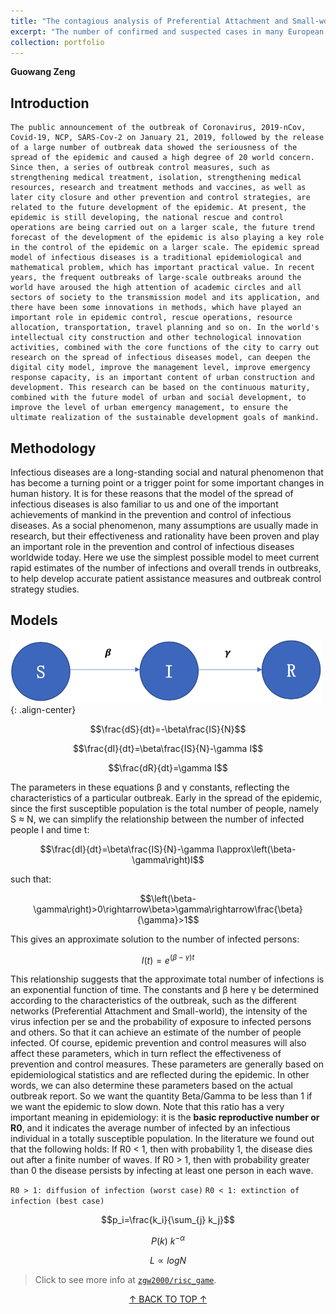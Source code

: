 ```yaml
---
title: "The contagious analysis of Preferential Attachment and Small-world networks based on the SIR model"
excerpt: "The number of confirmed and suspected cases in many European countries has risen rapidly since the outbreak of the new coronavirus. At present, no good treatment measures have been found, how to take effective preventive and control measures quickly is still an urgent task. Based on the infectious disease dynamics SIR model, this study studies the rate of spread of different intensity prevention and control measures in the two network models and provides suggestions for the policy makers of a new round of prevention and control strategies.<br/>![SIR](/images/sir.gif){: .align-center}"
collection: portfolio
---
```

<a id="top"></a>

**Guowang Zeng**

## Introduction

```
The public announcement of the outbreak of Coronavirus, 2019-nCov, Covid-19, NCP, SARS-Cov-2 on January 21, 2019, followed by the release of a large number of outbreak data showed the seriousness of the spread of the epidemic and caused a high degree of 20 world concern. Since then, a series of outbreak control measures, such as strengthening medical treatment, isolation, strengthening medical resources, research and treatment methods and vaccines, as well as later city closure and other prevention and control strategies, are related to the future development of the epidemic. At present, the epidemic is still developing, the national rescue and control operations are being carried out on a larger scale, the future trend forecast of the development of the epidemic is also playing a key role in the control of the epidemic on a larger scale. The epidemic spread model of infectious diseases is a traditional epidemiological and mathematical problem, which has important practical value. In recent years, the frequent outbreaks of large-scale outbreaks around the world have aroused the high attention of academic circles and all sectors of society to the transmission model and its application, and there have been some innovations in methods, which have played an important role in epidemic control, rescue operations, resource allocation, transportation, travel planning and so on. In the world's intellectual city construction and other technological innovation activities, combined with the core functions of the city to carry out research on the spread of infectious diseases model, can deepen the digital city model, improve the management level, improve emergency response capacity, is an important content of urban construction and development. This research can be based on the continuous maturity, combined with the future model of urban and social development, to improve the level of urban emergency management, to ensure the ultimate realization of the sustainable development goals of mankind.
```

## Methodology

Infectious diseases are a long-standing social and natural phenomenon that has become a turning point or a trigger point for some important changes in human history. It is for these reasons that the model of the spread of infectious diseases is also familiar to us and one of the important achievements of mankind in the prevention and control of infectious diseases. As a social phenomenon, many assumptions are usually made in research, but their effectiveness and rationality have been proven and play an important role in the prevention and control of infectious diseases worldwide today. Here we use the simplest possible model to meet current rapid estimates of the number of infections and overall trends in outbreaks, to help develop accurate patient assistance measures and outbreak control strategy studies.

## Models

![SIR](/images/sir.png){: .align-center}

$$\frac{dS}{dt}=-\beta\frac{IS}{N}$$

$$\frac{dI}{dt}=\beta\frac{IS}{N}-\gamma I$$

$$\frac{dR}{dt}=\gamma I$$

The parameters in these equations β and γ constants, reflecting the characteristics of a particular outbreak.
Early in the spread of the epidemic, since the first susceptible population is the total number of people, namely S ≈ N, we can simplify the relationship between the number of infected people I and time t:

$$\frac{dI}{dt}=\beta\frac{IS}{N}-\gamma I\approx\left(\beta-\gamma\right)I$$

such that:

$$\left(\beta-\gamma\right)>0\rightarrow\beta>\gamma\rightarrow\frac{\beta}{\gamma}>1$$

This gives an approximate solution to the number of infected persons:

$$I\left(t\right)=e^{(\beta-\gamma)t}$$

This relationship suggests that the approximate total number of infections is an exponential function of time. The constants and β here γ be determined according to the characteristics of the outbreak, such as the different networks (Preferential Attachment and Small-world), the intensity of the virus infection per se and the probability of exposure to infected persons and others. So that it can achieve an estimate of the number of people infected. Of course, epidemic prevention and control measures will also affect these parameters, which in turn reflect the effectiveness of prevention and control measures. These parameters are generally based on epidemiological statistics and are reflected during the epidemic. In other words, we can also determine these parameters based on the actual outbreak report.
So we want the quantity Beta/Gamma to be less than 1 if we want the epidemic to slow down. Note that this ratio has a very important meaning in epidemiology: it is the **basic reproductive number or R0**, and it indicates the average number of infected by an infectious individual in a totally susceptible population. In the literature we found out that the following holds: If R0 < 1, then with probability 1, the disease dies out after a finite number of waves. If R0 > 1, then with probability greater than 0 the disease persists by infecting at least one person in each wave.

`R0 > 1: diffusion of infection (worst case)`
`R0 < 1: extinction of infection (best case)`





$$p_i=\frac{k_i}{\sum_{j} k_j}$$

$$P\left(k\right)~k^{-\alpha}$$

$$L\propto logN$$








> Click to see more info at [`zgw2000/risc_game`](https://github.com/zgw2000/risc_game "see it on Github").

[<center>↑ BACK TO TOP ↑</center>](#top)

  <script src="https://code.jquery.com/jquery-3.6.0.min.js"></script>
  <script>
    $(document).ready(function() {
      $('a[href="#top"]').click(function() {
        $('html, body').animate({ scrollTop: 0 }, 'slow');
        return false;
      });
    });
  </script>
